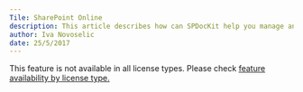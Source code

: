 ```yaml
---
Tile: SharePoint Online
description: This article describes how can SPDocKit help you manage and explore your SharePOint Online permissions. 
author: Iva Novoselic
date: 25/5/2017
---
```






This feature is not available in all license types. Please check [feature availability by license type.](https://www.spdockit.com/orders/features-by-licenses/)